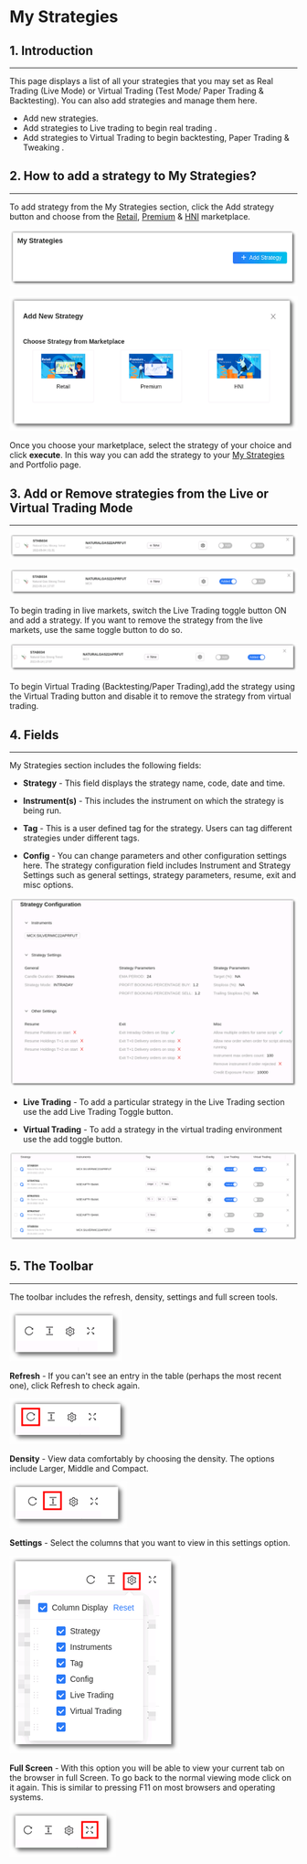 # My Strategies

## 1. Introduction
---

This page displays a list of all your strategies that you may set as Real Trading (Live Mode) or Virtual Trading (Test Mode/ Paper Trading & Backtesting). You can also add strategies and manage them here.

* Add new strategies. 
* Add strategies to Live trading to begin real trading .
* Add strategies to Virtual Trading to begin backtesting, Paper Trading & Tweaking .

## 2. How to add a strategy to My Strategies?
---

To add strategy from the My Strategies section, click the Add strategy button and choose from the [Retail](https://app.algobulls.com/marketplace/category/retail), [Premium](https://app.algobulls.com/marketplace/category/premium) & [HNI](https://app.algobulls.com/marketplace/category/hni) marketplace.

![Custom Strategies](imgs/ms1.png)

![Custom Strategies](imgs/ms2.png)

Once you choose your marketplace, select the strategy of your choice and click **execute**. In this way you can add the strategy to your [My Strategies](https://app.algobulls.com/manage-strategies) and Portfolio page. 

## 3. Add or Remove strategies from the Live or Virtual Trading Mode
---

![Custom Strategies](imgs/ms6.png)

![Custom Strategies](imgs/ms4.png)

To begin trading in live markets, switch the Live Trading toggle button ON and add a strategy. If you want to remove the strategy from the live markets, use the same toggle button to do so.

![Custom Strategies](imgs/ms5.png)

To begin Virtual Trading (Backtesting/Paper Trading),add the strategy using the Virtual Trading button and disable it to remove the strategy from virtual trading.

## 4. Fields
---

My Strategies section includes the following fields: 

* **Strategy** - This field displays the strategy name, code, date and time.

* **Instrument(s)** - This includes the instrument on which the strategy is being run. 

* **Tag** - This is a user defined tag for the strategy. Users can tag different strategies under different tags.

* **Config** - You can change parameters and other configuration settings here. 
The strategy configuration field includes Instrument and Strategy Settings such as general settings, strategy parameters, resume, exit and misc options. 

![Portfolio](imgs/portfolio5.png)

* **Live Trading** - To add a particular strategy in the Live Trading section use the add Live Trading Toggle button. 

* **Virtual Trading** - To add a strategy in the virtual trading environment use the add toggle button.

[ ![Custom Strategies](imgs/ms3.png "Click to Enlarge or Ctrl+Click to open in a new Tab") ](imgs/ms3.png)


## 5. The Toolbar
---
The toolbar includes the refresh, density, settings and full screen tools. 

![Filters](imgs/toolbar1.png)

**Refresh** - If you can't see an entry in the table (perhaps the most recent one), click Refresh to check again.

![Filters](imgs/toolbar3.png)

**Density** - View data comfortably by choosing the density. The options include Larger, Middle and Compact. 

![Filters](imgs/toolbar4.png)

**Settings** - Select the columns that you want to view in this settings option.

![Filters](imgs/toolbar5_ms.png)

**Full Screen** - With this option you will be able to view your current tab on the browser in full Screen. To go back to the normal viewing mode click on it again. This is similar to pressing F11 on most browsers and operating systems.

![Filters](imgs/toolbar6.png)




